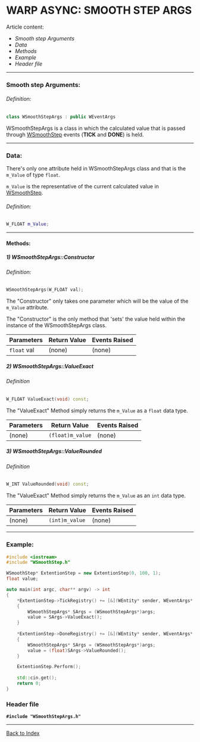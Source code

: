 # WARP ASYNC: SMOOTH STEP ARGS

Article content:
- _Smooth step Arguments_
- _Data_
- _Methods_
- _Example_
- _Header file_
---
### Smooth step Arguments:

###### Definition:
```cpp
class WSmoothStepArgs : public WEventArgs
```

WSmoothStepArgs is a class in which the calculated value that is passed through [WSmoothStep](AS-SMOOTHSTEP.md) events (**TICK** and **DONE**) is held.

---

### Data:

There's only one attribute held in WSmoothStepArgs class and that is the ```m_Value``` of type ```float```.

```m_Value``` is the representative of the current calculated value in [WSmoothStep](AS-SMOOTHSTEP.md).

###### Definition:
```cpp
W_FLOAT	m_Value;
```
---

#### Methods:

##### 1) WSmoothStepArgs::Constructor

###### Definition:
```cpp
WSmoothStepArgs(W_FLOAT val);
```

The "Constructor" only takes one parameter which will be the value of the ```m_Value``` attribute.

The "Constructor" is the only method that 'sets' the value held within the instance of the WSmoothStepArgs class.

|Parameters|Return Value|Events Raised  |
|----------|------------|---------------|
| ```float``` val   | (none)     | (none) |


##### 2) WSmoothStepArgs::ValueExact

###### Definition
```cpp
W_FLOAT ValueExact(void) const;
```

The "ValueExact" Method simply returns the ```m_Value``` as a ```float``` data type.

|Parameters|Return Value|Events Raised  |
|----------|------------|---------------|
| (none)  | ```(float)m_value```     | (none) |

##### 3) WSmoothStepArgs::ValueRounded

###### Definition
```cpp
W_INT ValueRounded(void) const;
```
The "ValueExact" Method simply returns the ```m_Value``` as an ```int``` data type.

|Parameters|Return Value|Events Raised  |
|----------|------------|---------------|
| (none)  | ```(int)m_value```     | (none) |

---
### Example:
```cpp
#include <iostream>
#include "WSmoothStep.h"

WSmoothStep* ExtentionStep = new ExtentionStep(0, 100, 1);
float value;

auto main(int argc, char** argv) -> int
{
    *ExtentionStep->TickRegistry() += [&](WEntity* sender, WEventArgs* args)
    {
        WSmoothStepArgs* SArgs = (WSmoothStepArgs*)args;
        value = SArgs->ValueExact();
    }
    
    *ExtentionStep->DoneRegistry() += [&](WEntity* sender, WEventArgs* args)
    {
        WSmoothStepArgs* SArgs = (WSmoothStepArgs*)args;
        value = (float)SArgs->ValueRounded();
    }

    ExtentionStep.Perform();
    
    std::cin.get();
    return 0;
}	
```
### Header file
**```#include "WSmoothStepArgs.h"```**

---
[Back to Index](AS-INDEX.md)